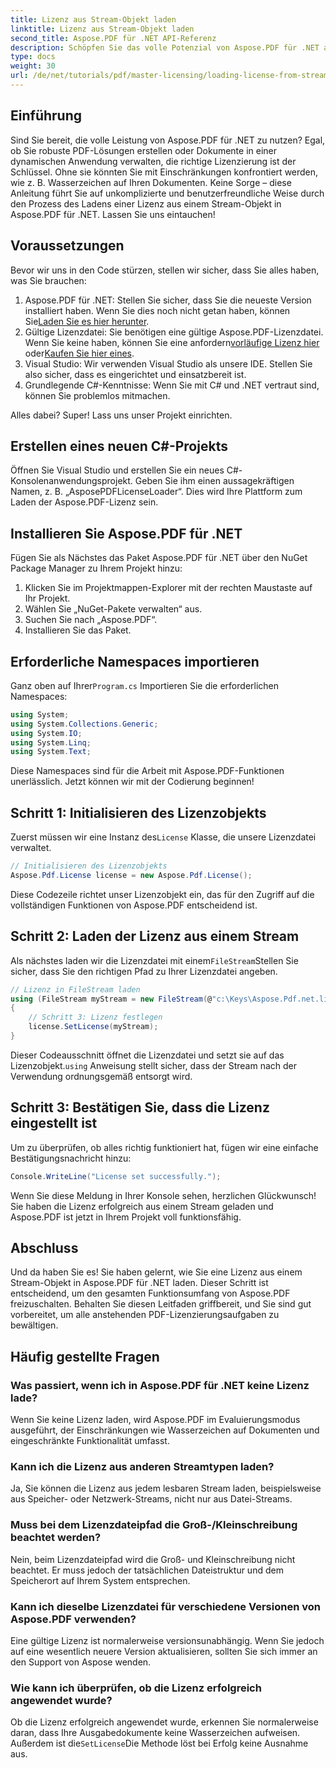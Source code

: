 ```yaml
---
title: Lizenz aus Stream-Objekt laden
linktitle: Lizenz aus Stream-Objekt laden
second_title: Aspose.PDF für .NET API-Referenz
description: Schöpfen Sie das volle Potenzial von Aspose.PDF für .NET aus, indem Sie lernen, wie Sie eine Lizenz aus einem Stream laden. Diese umfassende Anleitung enthält schrittweise Anweisungen.
type: docs
weight: 30
url: /de/net/tutorials/pdf/master-licensing/loading-license-from-stream-object/
---
```

## Einführung

Sind Sie bereit, die volle Leistung von Aspose.PDF für .NET zu nutzen? Egal, ob Sie robuste PDF-Lösungen erstellen oder Dokumente in einer dynamischen Anwendung verwalten, die richtige Lizenzierung ist der Schlüssel. Ohne sie könnten Sie mit Einschränkungen konfrontiert werden, wie z. B. Wasserzeichen auf Ihren Dokumenten. Keine Sorge – diese Anleitung führt Sie auf unkomplizierte und benutzerfreundliche Weise durch den Prozess des Ladens einer Lizenz aus einem Stream-Objekt in Aspose.PDF für .NET. Lassen Sie uns eintauchen!

## Voraussetzungen

Bevor wir uns in den Code stürzen, stellen wir sicher, dass Sie alles haben, was Sie brauchen:

1.  Aspose.PDF für .NET: Stellen Sie sicher, dass Sie die neueste Version installiert haben. Wenn Sie dies noch nicht getan haben, können Sie[Laden Sie es hier herunter](https://releases.aspose.com/pdf/net/).
2.  Gültige Lizenzdatei: Sie benötigen eine gültige Aspose.PDF-Lizenzdatei. Wenn Sie keine haben, können Sie eine anfordern[vorläufige Lizenz hier](https://purchase.aspose.com/temporary-license/) oder[Kaufen Sie hier eines](https://purchase.aspose.com/buy).
3. Visual Studio: Wir verwenden Visual Studio als unsere IDE. Stellen Sie also sicher, dass es eingerichtet und einsatzbereit ist.
4. Grundlegende C#-Kenntnisse: Wenn Sie mit C# und .NET vertraut sind, können Sie problemlos mitmachen.

Alles dabei? Super! Lass uns unser Projekt einrichten.

## Erstellen eines neuen C#-Projekts

Öffnen Sie Visual Studio und erstellen Sie ein neues C#-Konsolenanwendungsprojekt. Geben Sie ihm einen aussagekräftigen Namen, z. B. „AsposePDFLicenseLoader“. Dies wird Ihre Plattform zum Laden der Aspose.PDF-Lizenz sein.

## Installieren Sie Aspose.PDF für .NET

Fügen Sie als Nächstes das Paket Aspose.PDF für .NET über den NuGet Package Manager zu Ihrem Projekt hinzu:

1. Klicken Sie im Projektmappen-Explorer mit der rechten Maustaste auf Ihr Projekt.
2. Wählen Sie „NuGet-Pakete verwalten“ aus.
3. Suchen Sie nach „Aspose.PDF“.
4. Installieren Sie das Paket.

## Erforderliche Namespaces importieren

 Ganz oben auf Ihrer`Program.cs` Importieren Sie die erforderlichen Namespaces:

```csharp
using System;
using System.Collections.Generic;
using System.IO;
using System.Linq;
using System.Text;
```

Diese Namespaces sind für die Arbeit mit Aspose.PDF-Funktionen unerlässlich. Jetzt können wir mit der Codierung beginnen!

## Schritt 1: Initialisieren des Lizenzobjekts

 Zuerst müssen wir eine Instanz des`License` Klasse, die unsere Lizenzdatei verwaltet.

```csharp
// Initialisieren des Lizenzobjekts
Aspose.Pdf.License license = new Aspose.Pdf.License();
```

Diese Codezeile richtet unser Lizenzobjekt ein, das für den Zugriff auf die vollständigen Funktionen von Aspose.PDF entscheidend ist.

## Schritt 2: Laden der Lizenz aus einem Stream

 Als nächstes laden wir die Lizenzdatei mit einem`FileStream`Stellen Sie sicher, dass Sie den richtigen Pfad zu Ihrer Lizenzdatei angeben.

```csharp
// Lizenz in FileStream laden
using (FileStream myStream = new FileStream(@"c:\Keys\Aspose.Pdf.net.lic", FileMode.Open))
{
    // Schritt 3: Lizenz festlegen
    license.SetLicense(myStream);
}
```

 Dieser Codeausschnitt öffnet die Lizenzdatei und setzt sie auf das Lizenzobjekt.`using` Anweisung stellt sicher, dass der Stream nach der Verwendung ordnungsgemäß entsorgt wird.

## Schritt 3: Bestätigen Sie, dass die Lizenz eingestellt ist

Um zu überprüfen, ob alles richtig funktioniert hat, fügen wir eine einfache Bestätigungsnachricht hinzu:

```csharp
Console.WriteLine("License set successfully.");
```

Wenn Sie diese Meldung in Ihrer Konsole sehen, herzlichen Glückwunsch! Sie haben die Lizenz erfolgreich aus einem Stream geladen und Aspose.PDF ist jetzt in Ihrem Projekt voll funktionsfähig.

## Abschluss

Und da haben Sie es! Sie haben gelernt, wie Sie eine Lizenz aus einem Stream-Objekt in Aspose.PDF für .NET laden. Dieser Schritt ist entscheidend, um den gesamten Funktionsumfang von Aspose.PDF freizuschalten. Behalten Sie diesen Leitfaden griffbereit, und Sie sind gut vorbereitet, um alle anstehenden PDF-Lizenzierungsaufgaben zu bewältigen.

## Häufig gestellte Fragen

### Was passiert, wenn ich in Aspose.PDF für .NET keine Lizenz lade?  
Wenn Sie keine Lizenz laden, wird Aspose.PDF im Evaluierungsmodus ausgeführt, der Einschränkungen wie Wasserzeichen auf Dokumenten und eingeschränkte Funktionalität umfasst.

### Kann ich die Lizenz aus anderen Streamtypen laden?  
Ja, Sie können die Lizenz aus jedem lesbaren Stream laden, beispielsweise aus Speicher- oder Netzwerk-Streams, nicht nur aus Datei-Streams.

### Muss bei dem Lizenzdateipfad die Groß-/Kleinschreibung beachtet werden?  
Nein, beim Lizenzdateipfad wird die Groß- und Kleinschreibung nicht beachtet. Er muss jedoch der tatsächlichen Dateistruktur und dem Speicherort auf Ihrem System entsprechen.

### Kann ich dieselbe Lizenzdatei für verschiedene Versionen von Aspose.PDF verwenden?  
Eine gültige Lizenz ist normalerweise versionsunabhängig. Wenn Sie jedoch auf eine wesentlich neuere Version aktualisieren, sollten Sie sich immer an den Support von Aspose wenden.

### Wie kann ich überprüfen, ob die Lizenz erfolgreich angewendet wurde?  
 Ob die Lizenz erfolgreich angewendet wurde, erkennen Sie normalerweise daran, dass Ihre Ausgabedokumente keine Wasserzeichen aufweisen. Außerdem ist die`SetLicense`Die Methode löst bei Erfolg keine Ausnahme aus.